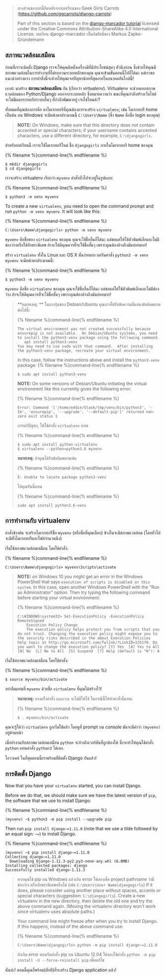 > บางส่วนของบทนี้ยึดหลักจากบทเรียนของ Geek Girls Carrots (https://github.com/ggcarrots/django-carrots)
> 
> Part of this section is based on the [django-marcador tutorial](http://django-marcador.keimlink.de/) licensed under the Creative Commons Attribution-ShareAlike 4.0 International License. บทเรียน django-marcador เป็นลิขสิทธิ์ของ Markus Zapke-Gründemann

## สภาพแวดล้อมเสมือน

ก่อนที่เราจะติดตั้ง Django เราจะให้คุณติดตั้งเครื่องมีที่มีประโยชน์สุดๆ ตัวนึงก่อน ซึ่งช่วยให้คุณมีสภาพแวดล้อมในการทำงานที่ไม่รบกวนระบบหลักของคุณ คุณจะข้ามขั้นตอนนี้ไปก็ได้นะ แต่เราขอแนะนำอย่างแรง การทำสิ่งนี้จะช่วยให้คุณเจอปัญหาน้อยที่สุดภายในอนาคตอันใกล้นี้!

เอาล่ะ มาสร้าง **สภาพแวดล้อมเสมือน** กัน (เรียกว่า *virtualenv*). Virtualenv จะช่วยแยกสภาพแวดล้อมของ Python/Django ออกจากระบบหลัก ซึ่งหมายความว่า ขณะที่คุณกำลังสร้างเว็บไซต์ จะไม่มีผลกระทบกับระบบอื่นๆ ที่กำลังพัฒนาอยู่ เจ๋งใช่ไหมล่ะ?

ทั้งหมดที่คุณต้องการคือ หาไดเรกทอรีที่คุณต้องการจะสร้าง `virtualenv`; เช่น ไดเรกทอรี home เป็นต้น บน Windows จะมีหน้าตาประมาณนี้ `C:\Users\Name` (ซึ่ง `Name` คือชื่อ login ของคุณ)

> **NOTE:** On Windows, make sure that this directory does not contain accented or special characters; if your username contains accented characters, use a different directory, for example, `C:\djangogirls`.

สำหรับบทเรียนนี้ เราจะใช้ไดเรกทอรีใหม่ ชื่อ `djangogirls` ภายในไดเรกทอรี home ของคุณ

{% filename %}command-line{% endfilename %}

    $ mkdir djangogirls
    $ cd djangogirls
    

เราจะสร้าง virtualenv เรียกว่า `myvenv` คำสั่งทั่วไปจะอยู่ในรูปแบบ:

{% filename %}command-line{% endfilename %}

    $ python3 -m venv myvenv
    

<!--sec data-title="Virtual environment: Windows" data-id="virtualenv_installation_windows"
data-collapse=true ces-->

To create a new `virtualenv`, you need to open the command prompt and run `python -m venv myvenv`. It will look like this:

{% filename %}command-line{% endfilename %}

    C:\Users\Name\djangogirls> python -m venv myvenv
    

`myvenv` คือชื่อของ `virtualenv` ของคุณ คุณจะใช้ชื่ออื่นก็ได้นะ แต่ขอแค่ให้ใช้ตัวพิมพ์เล็กและไม่มีช่องว่างหรือใช้อักขระพิเศษ ถ้าจะให้ดีคุณควรที่จะใช้ชื่อสั้นๆ เพราะคุณต้องอ้างถึงมันบ่อยมาก!

<!--endsec-->

<!--sec data-title="Virtual environment: Linux and OS X" data-id="virtualenv_installation_linuxosx"
data-collapse=true ces-->

สร้าง `virtualenv` ทั้งใน Linux และ OS X นั้นง่ายมาก แค่รันคำสั่ง `python3 -m venv myvenv` จะมีหน้าตาประมาณนี้:

{% filename %}command-line{% endfilename %}

    $ python3 -m venv myvenv
    

`myvenv` คือชื่อ `virtualenv` ของคุณ คุณจะใช้ชื่ออื่นก็ได้นะ แต่ขอแค่ให้ใช้ตัวพิมพ์เล็กและไม่มีช่องว่าง ถ้าจะให้ดีคุณควรที่จะใช้ชื่อสั้นๆ เพราะคุณต้องอ้างถึงมันบ่อยมาก!

> **หมายเหตุ: ** ในบางรุ่นของ Debian/Ubuntu คุณอาจได้รับข้อความที่แสดงข้อผิดพลาดต่อไปนี้:
> 
> {% filename %}command-line{% endfilename %}
> 
>     The virtual environment was not created successfully because ensurepip is not available.  On Debian/Ubuntu systems, you need to install the python3-venv package using the following command.
>        apt install python3-venv
>     You may need to use sudo with that command.  After installing the python3-venv package, recreate your virtual environment.
>     
> 
> In this case, follow the instructions above and install the `python3-venv` package: {% filename %}command-line{% endfilename %}
> 
>     $ sudo apt install python3-venv
>     
> 
> **NOTE:** On some versions of Debian/Ubuntu initiating the virtual environment like this currently gives the following error:
> 
> {% filename %}command-line{% endfilename %}
> 
>     Error: Command '['/home/eddie/Slask/tmp/venv/bin/python3', '-Im', 'ensurepip', '--upgrade', '--default-pip']' returned non-zero exit status 1
>     
> 
> การแก้ปัญหา, ให้ใช้คำสั่ง `virtualenv` แทน
> 
> {% filename %}command-line{% endfilename %}
> 
>     $ sudo apt install python-virtualenv
>     $ virtualenv --python=python3.6 myvenv
>     
> 
> **หมายเหตุ:** ถ้าคุณได้รับข้อผิดพลาดเช่น
> 
> {% filename %}command-line{% endfilename %}
> 
>     E: Unable to locate package python3-venv
>     
> 
> ให้คุณรันนี่แทน
> 
> {% filename %}command-line{% endfilename %}
> 
>     sudo apt install python3.6-venv
>     

<!--endsec-->

## การทำงานกับ virtualenv

คำสั่งข้างต้น จะสร้างไดเรกทอรีชื่อ `myvenv` (หรือชื่อที่คุณเลือก) ข้างในจะมีสภาพแวดล้อม (โดยทั่วไป จะมีทั้งไดเรกทอรีและไฟล์จำนวนนึง)

<!--sec data-title="Working with virtualenv: Windows" data-id="virtualenv_windows"
data-collapse=true ces-->

เริ่มใช้สภาพแวดล้อมเสมือน โดยใช้คำสั่ง:

{% filename %}command-line{% endfilename %}

    C:\Users\Name\djangogirls> myvenv\Scripts\activate
    

> **NOTE:** on Windows 10 you might get an error in the Windows PowerShell that says `execution of scripts is disabled on this system`. In this case, open another Windows PowerShell with the "Run as Administrator" option. Then try typing the following command before starting your virtual environment:
> 
> {% filename %}command-line{% endfilename %}
> 
>     C:\WINDOWS\system32> Set-ExecutionPolicy -ExecutionPolicy RemoteSigned
>         Execution Policy Change
>         The execution policy helps protect you from scripts that you do not trust. Changing the execution policy might expose you to the security risks described in the about_Execution_Policies help topic at http://go.microsoft.com/fwlink/?LinkID=135170. Do you want to change the execution policy? [Y] Yes  [A] Yes to All  [N] No  [L] No to All  [S] Suspend  [?] Help (default is "N"): A
>     

<!--endsec-->

<!--sec data-title="Working with virtualenv: Linux and OS X" data-id="virtualenv_linuxosx"
data-collapse=true ces-->

เริ่มใช้สภาพแวดล้อมเสมือน โดยใช้คำสั่ง:

{% filename %}command-line{% endfilename %}

    $ source myvenv/bin/activate
    

อย่าลืมแทนที่ `myvenv` ด้วยชื่อ `virtualenv` ที่คุณได้สร้างไว้!

> **หมายเหตุ:** บางครั้งคำสั่ง `source` จะไม่มีให้ใช้ ในกรณีนี้ให้ทำคำสั่งนี้แทน:
> 
> {% filename %}command-line{% endfilename %}
> 
>     $ . myvenv/bin/activate
>     

<!--endsec-->

คุณจะรู้ได้ว่า `virtualenv` ถูกเริ่มใช้แล้ว โดยดูที่ prompt บน console มันจะมีคำว่า `(myvenv)` อยู่ด้านหน้า

เมื่อทำงานกับสภาพแวดล้อมเสมือน `python` จะอ้างถึงเวอร์ชันที่ถูกต้องให้ ซึ่งจะทำให้คุณใช้คำสั่ง `python` แทนคำสั่ง `python3` ได้เลย.

โอววเคย์ ในที่สุดตอนนี้เราพร้อมที่ติดตั้ง Django กันแล้ว!

## การติดตั้ง Django

Now that you have your `virtualenv` started, you can install Django.

Before we do that, we should make sure we have the latest version of `pip`, the software that we use to install Django:

{% filename %}command-line{% endfilename %}

    (myvenv) ~$ python3 -m pip install --upgrade pip
    

Then run `pip install django~=1.11.0` (note that we use a tilde followed by an equal sign: `~=`) to install Django.

{% filename %}command-line{% endfilename %}

    (myvenv) ~$ pip install django~=1.11.0
    Collecting django~=1.11.0
      Downloading Django-1.11.3-py2.py3-none-any.whl (6.8MB)
    Installing collected packages: django
    Successfully installed django-1.11.3
    

<!--sec data-title="Installing Django: Windows" data-id="django_err_windows"
data-collapse=true ces-->

> หากคุณใช้ pip บน Windows แล้วเกิด error ให้ลองเช็ค project pathname ว่ามี ช่องว่าง หรืออักขระพิเศษหรือไม่ (เช่น `C:\Users\User Name\djangogirls`) If it does, please consider using another place without spaces, accents or special characters (suggestion: `C:\djangogirls`). Create a new virtualenv in the new directory, then delete the old one and try the above command again. (Moving the virtualenv directory won't work since virtualenv uses absolute paths.)

<!--endsec-->

<!--sec data-title="Installing Django: Windows 8 and Windows 10" data-id="django_err_windows8and10"
data-collapse=true ces-->

> Your command line might freeze after when you try to install Django. If this happens, instead of the above command use:
> 
> {% filename %}command-line{% endfilename %}
> 
>     C:\Users\Name\djangogirls> python -m pip install django~=1.11.0
>     

<!--endsec-->

<!--sec data-title="Installing Django: Linux" data-id="django_err_linux"
data-collapse=true ces-->

> ถ้าเกิด error ตอนรันคำสั่ง pip บน Ubuntu 12.04 ให้ลองใช้คำสั่ง `python -m pip install -U --force-reinstall pip` เพื่อแก้ไข

<!--endsec-->

นั่นล่ะ! ตอนนี้คุณก็พร้อม(สักที)ที่จะสร้าง Django application แล้ว!